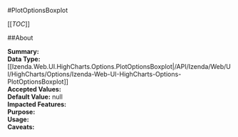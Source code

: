 #PlotOptionsBoxplot

[[_TOC_]]

##About

**Summary:**   
**Data Type:** [[Izenda.Web.UI.HighCharts.Options.PlotOptionsBoxplot|/API/Izenda/Web/UI/HighCharts/Options/Izenda-Web-UI-HighCharts-Options-PlotOptionsBoxplot]]  
**Accepted Values:**   
**Default Value:** null  
**Impacted Features:**   
**Purpose:**   
**Usage:**   
**Caveats:**   

